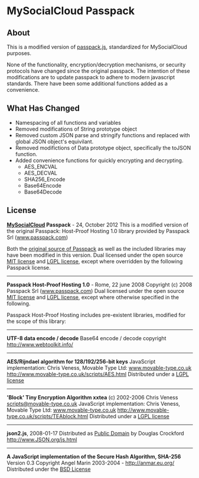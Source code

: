MySocialCloud Passpack
======================

About
-----
This is a modified version of [passpack.js](http://code.google.com/p/passpack/downloads/detail?name=passpack-v1.1.js&can=2&q=), standardized for MySocialCloud purposes.

None of the functionality, encryption/decryption mechanisms, or security protocols have changed since the original passpack.  The intention of these modifications are to update passpack to adhere to modern javascript standards.  There have been some additional functions added as a convenience.

What Has Changed
----------------

- Namespacing of all functions and variables
- Removed modifications of String prototype object
- Removed custom JSON parse and stringify functions and replaced with global JSON object's equivilant.
- Removed modifictions of Data prototype object, specifically the toJSON function.
- Added convenience functions for quickly encrypting and decrypting.
	- AES_ENCVAL
	- AES_DECVAL
	- SHA256_Encode
	- Base64Encode
	- Base64Decode

License
-------
**[MySocialCloud](https://mysocialcloud.com) Passpack** - 24, October 2012
This is a modified version of the original Passpack:
Host-Proof Hosting 1.0 library provided by Passpack Srl (www.passpack.com)

Both the [original source of Passpack](http://code.google.com/p/passpack/downloads/detail?name=passpack-v1.1.js&can=2&q=) as well as the included libraries may have been modified in this version. 
Dual licensed under the open source [MIT license](http://opensource.org/licenses/mit-license.html) and [LGPL license](http://www.gnu.org/licenses/lgpl.html), except where overridden by the following Passpack license.


----


**Passpack Host-Proof Hosting 1.0** - Rome, 22 june 2008
Copyright (c) 2008 Passpack Srl (www.passpack.com)
Dual licensed under the open source [MIT license](http://opensource.org/licenses/mit-license.html) and [LGPL license](http://www.gnu.org/licenses/lgpl.html), except where otherwise specified in the following.


Passpack Host-Proof Hosting includes pre-existent libraries, modified for the scope of this library:
 
----

**UTF-8 data encode / decode**
Base64 encode / decode
copyright http://www.webtoolkit.info/

----

**AES/Rijndael algorithm for 128/192/256-bit keys**
JavaScript implementation: Chris Veness, Movable Type Ltd: www.movable-type.co.uk
http://www.movable-type.co.uk/scripts/AES.html
Distributed under a [LGPL license](http://www.gnu.org/licenses/lgpl.html)

----

**'Block' Tiny Encryption Algorithm xxtea**
(c) 2002-2006 Chris Veness <scripts@movable-type.co.uk>
JavaScript implementation: Chris Veness, Movable Type Ltd: www.movable-type.co.uk
http://www.movable-type.co.uk/scripts/TEAblock.html
Distributed under a [LGPL license](http://www.gnu.org/licenses/lgpl.html)

----

**json2.js**, 2008-01-17
Distributed as [Public Domain](http://en.wikipedia.org/wiki/Public_domain) by Douglas Crockford
http://www.JSON.org/js.html

----

**A JavaScript implementation of the Secure Hash Algorithm, SHA-256**
Version 0.3 Copyright Angel Marin 2003-2004 - http://anmar.eu.org/
Distributed under the [BSD License](http://opensource.org/licenses/bsd-license.php)